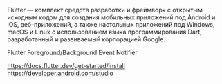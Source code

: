 Flutter — комплект средств разработки и фреймворк с открытым исходным кодом для создания мобильных приложений под Android и iOS, веб-приложений, 
а также настольных приложений под Windows, macOS и Linux с использованием языка программирования Dart, разработанный и развиваемый корпорацией Google.

Flutter Foreground/Background Event Notifier

https://docs.flutter.dev/get-started/install
https://developer.android.com/studio

